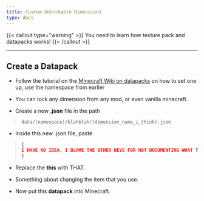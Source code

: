 ```yaml
---
title: Custom Unlockable Dimensions
type: docs
---
```


{{< callout type="warning" >}}
  You need to learn how texture pack and datapacks works!
{{< /callout >}}

---

## Create a Datapack
- Follow the tutorial on the [Minecraft Wiki on datapacks](https://minecraft.wiki/w/Data_pack) on how to set one up, use the namespace from earlier

- You can lock any dimension from any mod, or even vanilla minecraft.

- Create a new **.json** file in the path

> `data/(namespace)/blahblah/(dimension_name_i_think).json`

- Inside this new .json file, paste

> ```json
> {
> I HAVE NO IDEA, I BLAME THE OTHER DEVS FOR NOT DOCUMENTING WHAT THEY MAKE!
> }
> ```

- Replace the **this** with THAT.

- Something about changing the item that you use.

- Now put this **datapack** into Minecraft.

